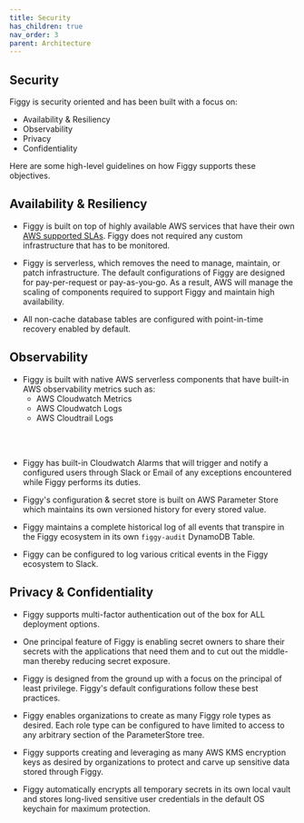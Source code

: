 ```yaml
---
title: Security
has_children: true
nav_order: 3
parent: Architecture
---
```


## Security

Figgy is security oriented and has been built with a focus on:

- Availability & Resiliency
- Observability
- Privacy
- Confidentiality

Here are some high-level guidelines on how Figgy supports these objectives. 

## Availability & Resiliency

- Figgy is built on top of highly available AWS services that have their own [AWS supported SLAs](https://aws.amazon.com/legal/service-level-agreements/).
Figgy does not required any custom infrastructure that has to be monitored.

- Figgy is serverless, which removes the need to manage, maintain, or patch infrastructure. The default 
configurations of Figgy are designed for pay-per-request or pay-as-you-go. As a result,
AWS will manage the scaling of components required to support Figgy and maintain high availability.

- All non-cache database tables are configured with point-in-time recovery enabled by default.

## Observability

- Figgy is built with native AWS serverless components that have built-in AWS observability metrics such as:
    - AWS Cloudwatch Metrics
    - AWS Cloudwatch Logs
    - AWS Cloudtrail Logs
<br/>
<br/>

- Figgy has built-in Cloudwatch Alarms that will trigger and notify a configured users through Slack or Email
 of any exceptions encountered while Figgy performs its duties.

- Figgy's configuration & secret store is built on AWS Parameter Store which maintains its own versioned history for every stored value.

- Figgy maintains a complete historical log of all events that transpire in the Figgy ecosystem in its own `figgy-audit` 
DynamoDB Table.

- Figgy can be configured to log various critical events in the Figgy ecosystem to Slack. 

## Privacy & Confidentiality

- Figgy supports multi-factor authentication out of the box for ALL deployment options.

- One principal feature of Figgy is enabling secret owners to share their secrets with the applications that need
them and to cut out the middle-man thereby reducing secret exposure.

- Figgy is designed from the ground up with a focus on the principal of least privilege. Figgy's default configurations 
follow these best practices. 

- Figgy enables organizations to create as many Figgy role types as desired. Each role type can be configured to have 
limited to access to any arbitrary section of the ParameterStore tree.

- Figgy supports creating and leveraging as many AWS KMS encryption keys as desired by organizations to protect and carve 
up sensitive data stored through Figgy.

- Figgy automatically encrypts all temporary secrets in its own local vault and stores long-lived sensitive user 
credentials in the default OS keychain for maximum protection.


